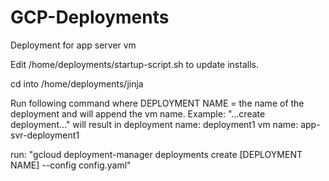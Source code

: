 # GCP-Deployments

Deployment for app server vm

Edit /home/deployments/startup-script.sh to update installs.

cd into /home/deployments/jinja

Run following command where DEPLOYMENT NAME = the name of the deployment and will append the vm name.
Example: "...create deployment..." will result in
    deployment name:    deployment1
    vm name:            app-svr-deployment1

run:
"gcloud deployment-manager deployments create [DEPLOYMENT NAME] --config config.yaml"
